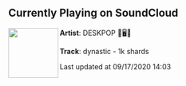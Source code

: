 ## Currently Playing on SoundCloud

[<img align="left" width="100" src="https://i1.sndcdn.com/artworks-AiN1s8MCdP3iFdGA-WyX0lg-t50x50.jpg">](https://soundcloud.com/deskpopmusic/dynastic-1k-shards)

**Artist**: DESKPOP 🌵🖥💛 

**Track**: dynastic - 1k shards

Last updated at 09/17/2020 14:03
